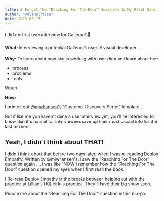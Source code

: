 ```yaml
---
title: I Forgot The "Reaching For The Door" Question In My First User Interview
author: "@OlaHolstVea"
date: 2025-05-15
---
```


I did my first user interview for Galleon ⛵🥳

**What:** Interviewing a potential Galleon ⛵ user. A visual developer.

**Why:** To learn about how she is working with user data and learn about her:

- process
- problems
- tools

When 


**How:**

I printed out [@mjwhansen's](https://x.com/mjwhansen) "Customer Discovery Script" template . 

But if like me you haven't done a user interview yet, you'll be interested to know that it's normal for interviewees save up their most crucial info for the last moment.

## Yeah, I didn't think about THAT! 

I didn't think about that before two days later, when I was re-reading [Deploy Empathy](https://deployempathy.com/). Written by [@mjwhansen's](https://x.com/mjwhansen). I saw the "Reaching For The Door" question again .... I was like "NOW I remember how the "Reaching For The Door" question opened my eyes when I first read the book.

I Re-read Deploy Empathy in the breaks between helping out with the practice at Lillian's (10) cirkus practice. They'll have their big show soon.

Read more about the "Reaching For The Door" question in this blo-po.




